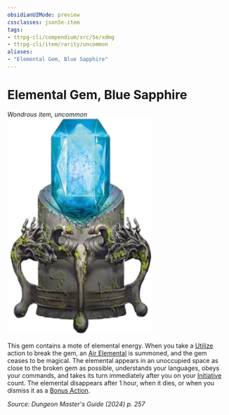 ```yaml
---
obsidianUIMode: preview
cssclasses: json5e-item
tags:
- ttrpg-cli/compendium/src/5e/xdmg
- ttrpg-cli/item/rarity/uncommon
aliases: 
- "Elemental Gem, Blue Sapphire"
---
```

# Elemental Gem, Blue Sapphire
*Wondrous item, uncommon*  
![](3-Mechanics/CLI/items/img/elemental-gem-blue-sapphire.webp#right)


This gem contains a mote of elemental energy. When you take a [Utilize](3-Mechanics/CLI/rules/actions.md#Utilize) action to break the gem, an [Air Elemental](3-Mechanics/CLI/bestiary/elemental/air-elemental-xmm.md) is summoned, and the gem ceases to be magical. The elemental appears in an unoccupied space as close to the broken gem as possible, understands your languages, obeys your commands, and takes its turn immediately after you on your [Initiative](3-Mechanics/CLI/rules/variant-rules/initiative-xphb.md) count. The elemental disappears after 1 hour, when it dies, or when you dismiss it as a [Bonus Action](3-Mechanics/CLI/rules/variant-rules/bonus-action-xphb.md).

*Source: Dungeon Master's Guide (2024) p. 257*